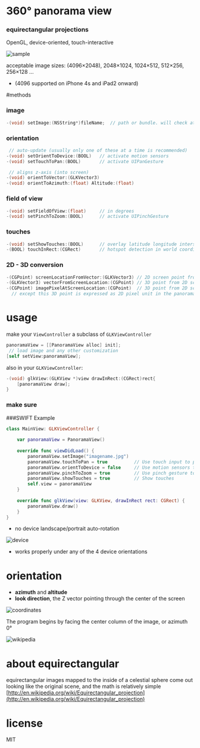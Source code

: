 # 360° panorama view
### equirectangular projections

OpenGL, device-oriented, touch-interactive

![sample](https://raw.github.com/robbykraft/Panorama/master/readme/park_small.jpg)

acceptable image sizes: (4096×2048), 2048×1024, 1024×512, 512×256, 256×128 ...

* (4096 supported on iPhone 4s and iPad2 onward)

#methods

### image

```objective-c
-(void) setImage:(NSString*)fileName;  // path or bundle. will check at both
```

### orientation

```objective-c
 // auto-update (usually only one of these at a time is recommended)
-(void) setOrientToDevice:(BOOL)   // activate motion sensors
-(void) setTouchToPan:(BOOL)       // activate UIPanGesture

 // aligns z-axis (into screen)
-(void) orientToVector:(GLKVector3)
-(void) orientToAzimuth:(float) Altitude:(float)
```

### field of view

```objective-c
-(void) setFieldOfView:(float)     // in degrees
-(void) setPinchToZoom:(BOOL)      // activate UIPinchGesture
```

### touches

```objective-c
-(void) setShowTouches:(BOOL)      // overlay latitude longitude intersects
-(BOOL) touchInRect:(CGRect)       // hotspot detection in world coordinates
```

### 2D - 3D conversion

```objective-c
-(CGPoint) screenLocationFromVector:(GLKVector3) // 2D screen point from a 3D point
-(GLKVector3) vectorFromScreenLocation:(CGPoint) // 3D point from 2D screen point
-(CGPoint) imagePixelAtScreenLocation:(CGPoint)  // 3D point from 2D screen point
  // except this 3D point is expressed as 2D pixel unit in the panorama image
```

# usage

make your `ViewController` a subclass of `GLKViewController`

```objective-c
panoramaView = [[PanoramaView alloc] init];
 // load image and any other customization
[self setView:panoramaView];
```

also in your `GLKViewController`:

```objective-c
-(void) glkView:(GLKView *)view drawInRect:(CGRect)rect{
    [panoramaView draw];
}
```

### make sure


###SWIFT Example

```swift
class MainView: GLKViewController {
    
    var panoramaView = PanoramaView()
    
    override func viewDidLoad() {
        panoramaView.setImage("imagename.jpg")
        panoramaView.touchToPan = true          // Use touch input to pan
        panoramaView.orientToDevice = false     // Use motion sensors to pan
        panoramaView.pinchToZoom = true         // Use pinch gesture to zoom
        panoramaView.showTouches = true         // Show touches
        self.view = panoramaView
    }
    
    override func glkView(view: GLKView, drawInRect rect: CGRect) {
        panoramaView.draw()
    }
}
```

* no device landscape/portrait auto-rotation

![device](https://raw.github.com/robbykraft/Panorama/master/readme/device_orient.png)

* works properly under any of the 4 device orientations

# orientation

* __azimuth__ and __altitude__
* __look direction__, the Z vector pointing through the center of the screen

![coordinates](http://upload.wikimedia.org/wikipedia/commons/thumb/f/f7/Azimuth-Altitude_schematic.svg/500px-Azimuth-Altitude_schematic.svg.png)

The program begins by facing the center column of the image, or azimuth 0°

![wikipedia](https://raw.github.com/robbykraft/Panorama/master/readme/azimuth-altitude-pixels.png)

# about equirectangular

equirectangular images mapped to the inside of a celestial sphere come out looking like the original scene, and the math is relatively simple [http://en.wikipedia.org/wiki/Equirectangular_projection](http://en.wikipedia.org/wiki/Equirectangular_projection)

# license

MIT
